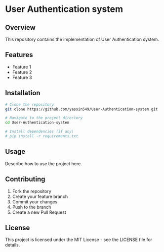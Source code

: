 # User Authentication system

## Overview
This repository contains the implementation of User Authentication system.

## Features
- Feature 1
- Feature 2
- Feature 3

## Installation
```bash
# Clone the repository
git clone https://github.com/yassin549/User-Authentication-system.git

# Navigate to the project directory
cd User-Authentication-system

# Install dependencies (if any)
# pip install -r requirements.txt
```

## Usage
Describe how to use the project here.

## Contributing
1. Fork the repository
2. Create your feature branch
3. Commit your changes
4. Push to the branch
5. Create a new Pull Request

## License
This project is licensed under the MIT License - see the LICENSE file for details.
